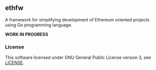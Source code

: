 ## ethfw

A framework for simplifying development of Ethereum oriented projects using Go programming language.

**WORK IN PROGRESS**

### License

This software licensed under GNU General Public License version 3, see [LICENSE](/LICENSE).

